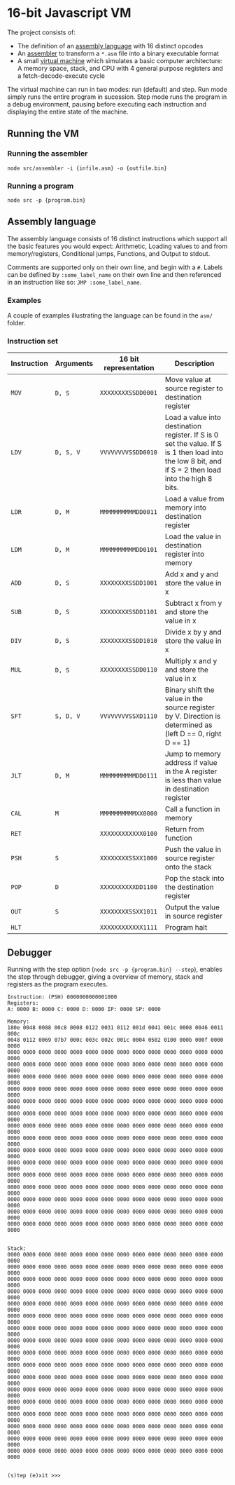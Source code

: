 # 16-bit Javascript VM

The project consists of:

- The definition of an [assembly language](https://en.wikipedia.org/wiki/Assembly_language) with 16 distinct opcodes
- An [assembler](https://en.wikipedia.org/wiki/Assembly_language#Assembler) to transform a `*.asm` file into a binary executable format
- A small [virtual machine](https://en.wikipedia.org/wiki/Virtual_machine) which simulates a basic computer architecture: A memory space, stack, and CPU with 4 general purpose registers and a fetch-decode-execute cycle

The virtual machine can run in two modes: run (default) and step. Run mode simply runs the entire program in sucession. Step mode runs the program in a debug environment, pausing before executing each instruction and displaying the entire state of the machine.

## Running the VM
### Running the assembler

`node src/assembler -i {infile.asm} -o {outfile.bin}`

### Running a program

`node src -p {program.bin}`

## Assembly language

The assembly language consists of 16 distinct instructions which support all the basic features you would expect: Arithmetic, Loading values to and from memory/registers, Conditional jumps, Functions, and Output to stdout.

Comments are supported only on their own line, and begin with a `#`.
Labels can be defined by `:some_label_name` on their own line and then referenced in an instruction like so: `JMP :some_label_name`.

### Examples

A couple of examples illustrating the language can be found in the `asm/` folder.

### Instruction set

|Instruction|Arguments|16 bit representation |Description|
|-----------|---------|-------------------------|-------------|
|`MOV`| ​​​`D, S` | `XXXXXXXXSSDD0001` | Move value at source register to destination register|
|`​LDV`| `D, S, V` | `VVVVVVVVSSDD0010` | Load a value into destination register. If S is 0 set the value. If S is 1 then load into the low 8 bit, and if S = 2 then load into the high 8 bits. |
|`LDR`| `D, M` | `MMMMMMMMMMDD0011` | Load a value from memory into destination register|
|`LDM`| `D, M` | `MMMMMMMMMMDD0101` | Load the value in destination register into memory|
|`ADD`| `D, S` | `XXXXXXXXSSDD1001` | Add x and y and store the value in x|
|`SUB`| `D, S` | `XXXXXXXXSSDD1101` | Subtract x from y and store the value in x|
|`DIV`| `D, S` | `XXXXXXXXSSDD1010` | Divide x by y and store the value in x|
|`MUL`| `D, S`​ | `XXXXXXXXSSDD0110` | Multiply x and y and store the value in x|
|`SFT`| `S, D, V` | `VVVVVVVVSSXD1110` | Binary shift the value in the source register by V. Direction is determined as (left D == 0, right D == 1)|
|`JLT`| `D, M` | `MMMMMMMMMMDD0111` | Jump to memory address if value in the A register is less than value in destination register|
|`CAL`| `M` | `MMMMMMMMMMXX0000` | Call a function in memory|
|`RET`| | `XXXXXXXXXXXX0100` | Return from function|
|`PSH`| `S` | `XXXXXXXXSSXX1000` | Push the value in source register onto the stack|
|`​POP`| `D` | `XXXXXXXXXXDD1100` | Pop the stack into the destination register|
|`OUT`| `S` | `XXXXXXXXSSXX1011` | Output the value in source register|
|`HLT`| | `XXXXXXXXXXXX1111` | Program halt|


## Debugger

Running with the step option (`node src -p {program.bin} --step`), enables the step through debugger, giving a overview of memory, stack and registers as the program executes.

```
Instruction: (PSH) 0000000000001000
Registers:
A: 0000 B: 0000 C: 0000 D: 0000 IP: 0000 SP: 0000

Memory:
180e 0048 0088 00c8 0008 0122 0031 0112 001d 0041 001c 0008 0046 0011 000c
0048 0112 0069 07b7 000c 003c 002c 001c 0004 0502 0100 000b 000f 0000 0000
0000 0000 0000 0000 0000 0000 0000 0000 0000 0000 0000 0000 0000 0000 0000
0000 0000 0000 0000 0000 0000 0000 0000 0000 0000 0000 0000 0000 0000 0000
0000 0000 0000 0000 0000 0000 0000 0000 0000 0000 0000 0000 0000 0000 0000
0000 0000 0000 0000 0000 0000 0000 0000 0000 0000 0000 0000 0000 0000 0000
0000 0000 0000 0000 0000 0000 0000 0000 0000 0000 0000 0000 0000 0000 0000
0000 0000 0000 0000 0000 0000 0000 0000 0000 0000 0000 0000 0000 0000 0000
0000 0000 0000 0000 0000 0000 0000 0000 0000 0000 0000 0000 0000 0000 0000
0000 0000 0000 0000 0000 0000 0000 0000 0000 0000 0000 0000 0000 0000 0000
0000 0000 0000 0000 0000 0000 0000 0000 0000 0000 0000 0000 0000 0000 0000
0000 0000 0000 0000 0000 0000 0000 0000 0000 0000 0000 0000 0000 0000 0000
0000 0000 0000 0000 0000 0000 0000 0000 0000 0000 0000 0000 0000 0000 0000
0000 0000 0000 0000 0000 0000 0000 0000 0000 0000 0000 0000 0000 0000 0000
0000 0000 0000 0000 0000 0000 0000 0000 0000 0000 0000 0000 0000 0000 0000
0000 0000 0000 0000 0000 0000 0000 0000 0000 0000 0000 0000 0000 0000 0000
0000 0000 0000 0000 0000 0000 0000 0000 0000 0000 0000 0000 0000 0000 0000


Stack:
0000 0000 0000 0000 0000 0000 0000 0000 0000 0000 0000 0000 0000 0000 0000
0000 0000 0000 0000 0000 0000 0000 0000 0000 0000 0000 0000 0000 0000 0000
0000 0000 0000 0000 0000 0000 0000 0000 0000 0000 0000 0000 0000 0000 0000
0000 0000 0000 0000 0000 0000 0000 0000 0000 0000 0000 0000 0000 0000 0000
0000 0000 0000 0000 0000 0000 0000 0000 0000 0000 0000 0000 0000 0000 0000
0000 0000 0000 0000 0000 0000 0000 0000 0000 0000 0000 0000 0000 0000 0000
0000 0000 0000 0000 0000 0000 0000 0000 0000 0000 0000 0000 0000 0000 0000
0000 0000 0000 0000 0000 0000 0000 0000 0000 0000 0000 0000 0000 0000 0000
0000 0000 0000 0000 0000 0000 0000 0000 0000 0000 0000 0000 0000 0000 0000
0000 0000 0000 0000 0000 0000 0000 0000 0000 0000 0000 0000 0000 0000 0000
0000 0000 0000 0000 0000 0000 0000 0000 0000 0000 0000 0000 0000 0000 0000
0000 0000 0000 0000 0000 0000 0000 0000 0000 0000 0000 0000 0000 0000 0000
0000 0000 0000 0000 0000 0000 0000 0000 0000 0000 0000 0000 0000 0000 0000
0000 0000 0000 0000 0000 0000 0000 0000 0000 0000 0000 0000 0000 0000 0000
0000 0000 0000 0000 0000 0000 0000 0000 0000 0000 0000 0000 0000 0000 0000
0000 0000 0000 0000 0000 0000 0000 0000 0000 0000 0000 0000 0000 0000 0000
0000 0000 0000 0000 0000 0000 0000 0000 0000 0000 0000 0000 0000 0000 0000


(s)tep (e)xit >>>
```
